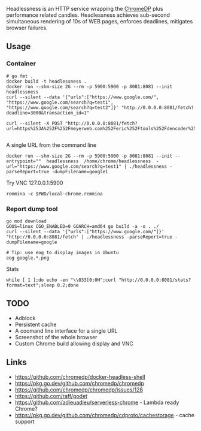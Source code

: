 
Headlessness is an HTTP service wrapping the [ChromeDP](https://github.com/chromedp/chromedp/) plus performance related candies. Headlessness achieves sub-second simultaneous rendering of 10s of WEB pages, enforces deadlines, mitigates browser failures.

## Usage


### Container 
```
# go fmt .
docker build -t headlessness .
docker run --shm-size 2G --rm -p 5900:5900 -p 8081:8081 --init headlessness
curl --silent --data '{"urls":["https://www.google.com/", "https://www.google.com/search?q=test1", "https://www.google.com/search?q=test2"]}' "http://0.0.0.0:8081/fetch?deadline=3000&transaction_id=1"

curl --silent -X POST "http://0.0.0.0:8081/fetch?url=https%253A%252F%252Fmeyerweb.com%252Feric%252Ftools%252Fdencoder%252F&deadline=3000&transaction_id=1"


```

A single URL from the command line

``` 
docker run --shm-size 2G --rm -p 5900:5900 -p 8081:8081 --init --entrypoint=""  headlessness  /home/chrome/headlessness  -url="https://www.google.com/search?q=test1" | ./headlessness -parseReport=true -dumpFilename=google1
```

Try VNC 127.0.0.1:5900
```
remmina -c $PWD/local-chrome.remmina
```

### Report dump tool

```
go mod download
GOOS=linux CGO_ENABLED=0 GOARCH=amd64 go build -a -o . ./
curl --silent --data '{"urls":["https://www.google.com/"]}' "http://0.0.0.0:8081/fetch" | ./headlessness -parseReport=true -dumpFilename=google

# Tip: use eog to display images in Ubuntu
eog google.*.png 
```


Stats
```
while [ 1 ];do echo -en "\\033[0;0H";curl "http://0.0.0.0:8081/stats?format=text";sleep 0.2;done
```


## TODO

* Adblock
* Persistent cache
* A coomand line interface for a single URL
* Screenshot of the whole browser
* Custom Chrome build allowing display and VNC


## Links

* https://github.com/chromedp/docker-headless-shell
* https://pkg.go.dev/github.com/chromedp/chromedp
* https://github.com/chromedp/chromedp/issues/128
* https://github.com/raff/godet
* https://github.com/adieuadieu/serverless-chrome  - Lambda ready Chrome?
* https://pkg.go.dev/github.com/chromedp/cdproto/cachestorage  - cache support